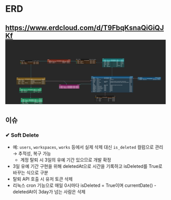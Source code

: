 # ERD
https://www.erdcloud.com/d/T9FbqKsnaQiGiQJKf
![ERDiagram](./readme_img/ERD.png)
---
## 이슈
### ✔ Soft Delete
- 예: `users`, `workspaces`, `works` 등에서 실제 삭제 대신 `is_deleted` 컬럼으로 관리 → 추적성, 복구 가능
  - 계정 탈퇴 시 3일의 유예 기간 있으므로 개발 확정
- 3일 유예 기간 구현을 위해 deletedAt으로 시간을 기록하고 isDeleted를 True로 바꾸는 식으로 구분
- 탈퇴 API 호출 시 유저 토큰 삭제
- 리눅스 cron 기능으로 매일 0시마다 isDeleted = True이며 currentDate() - deletedAt이 3day가 넘는 사람은 삭제
